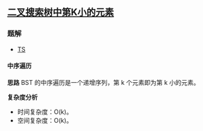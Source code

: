 ## [二叉搜索树中第K小的元素](https://leetcode.cn/problems/kth-smallest-element-in-a-bst/)
### 题解
+ [TS](../../ts/256/230.ts)

#### 中序遍历
**思路**
BST 的中序遍历是一个递增序列，第 k 个元素即为第 k 小的元素。

**复杂度分析**
+ 时间复杂度：O(k)。
+ 空间复杂度：O(k)。